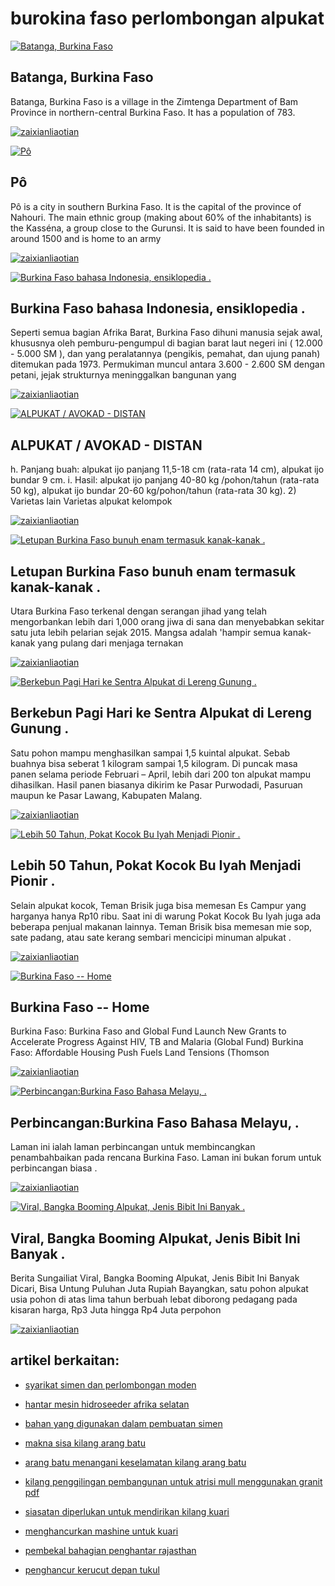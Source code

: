 # burokina faso perlombongan alpukat
<a href="https://mnn.zoosnet.net/LR/Chatpre.aspx?id=MNN94995150&p=https://topgrinding.com/" target="_blank">![Batanga, Burkina Faso](https://github.com/technlg/images/blob/main/46.jpg)</a>
## Batanga, Burkina Faso
Batanga, Burkina Faso is a village in the Zimtenga Department of Bam Province in northern-central Burkina Faso. It has a population of 783.
<a href="https://mnn.zoosnet.net/LR/Chatpre.aspx?id=MNN94995150&p=https://topgrinding.com/" target="_blank"><img src="https://github.com/technlg/images/raw/main/chat11.jpg" alt="zaixianliaotian"/></a><a href="//whatsapp.shibangsoft.com/WhatsApp.php" ><img src="https://github.com/technlg/images/raw/main/chat11.png" alt=""></a>
<a href="https://mnn.zoosnet.net/LR/Chatpre.aspx?id=MNN94995150&p=https://topgrinding.com/" target="_blank">![Pô](https://github.com/technlg/images/blob/main/36.jpg)</a>
## Pô
Pô is a city in southern Burkina Faso. It is the capital of the province of Nahouri. The main ethnic group (making about 60% of the inhabitants) is the Kasséna, a group close to the Gurunsi. It is said to have been founded in around 1500 and is home to an army
<a href="https://mnn.zoosnet.net/LR/Chatpre.aspx?id=MNN94995150&p=https://topgrinding.com/" target="_blank"><img src="https://github.com/technlg/images/raw/main/chat11.jpg" alt="zaixianliaotian"/></a><a href="//whatsapp.shibangsoft.com/WhatsApp.php" ><img src="https://github.com/technlg/images/raw/main/chat11.png" alt=""></a>
<a href="https://mnn.zoosnet.net/LR/Chatpre.aspx?id=MNN94995150&p=https://topgrinding.com/" target="_blank">![Burkina Faso bahasa Indonesia, ensiklopedia .](https://github.com/technlg/images/blob/main/8.jpg)</a>
## Burkina Faso bahasa Indonesia, ensiklopedia .
Seperti semua bagian Afrika Barat, Burkina Faso dihuni manusia sejak awal, khususnya oleh pemburu-pengumpul di bagian barat laut negeri ini ( 12.000 - 5.000 SM ), dan yang peralatannya (pengikis, pemahat, dan ujung panah) ditemukan pada 1973. Permukiman muncul antara 3.600 - 2.600 SM dengan petani, jejak strukturnya meninggalkan bangunan yang 
<a href="https://mnn.zoosnet.net/LR/Chatpre.aspx?id=MNN94995150&p=https://topgrinding.com/" target="_blank"><img src="https://github.com/technlg/images/raw/main/chat11.jpg" alt="zaixianliaotian"/></a><a href="//whatsapp.shibangsoft.com/WhatsApp.php" ><img src="https://github.com/technlg/images/raw/main/chat11.png" alt=""></a>
<a href="https://mnn.zoosnet.net/LR/Chatpre.aspx?id=MNN94995150&p=https://topgrinding.com/" target="_blank">![ALPUKAT / AVOKAD - DISTAN](https://github.com/technlg/images/blob/main/62.jpg)</a>
## ALPUKAT / AVOKAD - DISTAN
h. Panjang buah: alpukat ijo panjang 11,5-18 cm (rata-rata 14 cm), alpukat ijo bundar 9 cm. i. Hasil: alpukat ijo panjang 40-80 kg /pohon/tahun (rata-rata 50 kg), alpukat ijo bundar 20-60 kg/pohon/tahun (rata-rata 30 kg). 2) Varietas lain Varietas alpukat kelompok
<a href="https://mnn.zoosnet.net/LR/Chatpre.aspx?id=MNN94995150&p=https://topgrinding.com/" target="_blank"><img src="https://github.com/technlg/images/raw/main/chat11.jpg" alt="zaixianliaotian"/></a><a href="//whatsapp.shibangsoft.com/WhatsApp.php" ><img src="https://github.com/technlg/images/raw/main/chat11.png" alt=""></a>
<a href="https://mnn.zoosnet.net/LR/Chatpre.aspx?id=MNN94995150&p=https://topgrinding.com/" target="_blank">![Letupan Burkina Faso bunuh enam termasuk kanak-kanak .](https://github.com/technlg/images/blob/main/25.jpg)</a>
## Letupan Burkina Faso bunuh enam termasuk kanak-kanak .
Utara Burkina Faso terkenal dengan serangan jihad yang telah mengorbankan lebih dari 1,000 orang jiwa di sana dan menyebabkan sekitar satu juta lebih pelarian sejak 2015. Mangsa adalah 'hampir semua kanak-kanak yang pulang dari menjaga ternakan
<a href="https://mnn.zoosnet.net/LR/Chatpre.aspx?id=MNN94995150&p=https://topgrinding.com/" target="_blank"><img src="https://github.com/technlg/images/raw/main/chat11.jpg" alt="zaixianliaotian"/></a><a href="//whatsapp.shibangsoft.com/WhatsApp.php" ><img src="https://github.com/technlg/images/raw/main/chat11.png" alt=""></a>
<a href="https://mnn.zoosnet.net/LR/Chatpre.aspx?id=MNN94995150&p=https://topgrinding.com/" target="_blank">![Berkebun Pagi Hari ke Sentra Alpukat di Lereng Gunung .](https://github.com/technlg/images/blob/main/4.jpg)</a>
## Berkebun Pagi Hari ke Sentra Alpukat di Lereng Gunung .
Satu pohon mampu menghasilkan sampai 1,5 kuintal alpukat. Sebab buahnya bisa seberat 1 kilogram sampai 1,5 kilogram. Di puncak masa panen selama periode Februari – April, lebih dari 200 ton alpukat mampu dihasilkan. Hasil panen biasanya dikirim ke Pasar Purwodadi, Pasuruan maupun ke Pasar Lawang, Kabupaten Malang.
<a href="https://mnn.zoosnet.net/LR/Chatpre.aspx?id=MNN94995150&p=https://topgrinding.com/" target="_blank"><img src="https://github.com/technlg/images/raw/main/chat11.jpg" alt="zaixianliaotian"/></a><a href="//whatsapp.shibangsoft.com/WhatsApp.php" ><img src="https://github.com/technlg/images/raw/main/chat11.png" alt=""></a>
<a href="https://mnn.zoosnet.net/LR/Chatpre.aspx?id=MNN94995150&p=https://topgrinding.com/" target="_blank">![Lebih 50 Tahun, Pokat Kocok Bu Iyah Menjadi Pionir .](https://github.com/technlg/images/blob/main/25.jpg)</a>
## Lebih 50 Tahun, Pokat Kocok Bu Iyah Menjadi Pionir .
Selain alpukat kocok, Teman Brisik juga bisa memesan Es Campur yang harganya hanya Rp10 ribu. Saat ini di warung Pokat Kocok Bu Iyah juga ada beberapa penjual makanan lainnya. Teman Brisik bisa memesan mie sop, sate padang, atau sate kerang sembari mencicipi minuman alpukat .
<a href="https://mnn.zoosnet.net/LR/Chatpre.aspx?id=MNN94995150&p=https://topgrinding.com/" target="_blank"><img src="https://github.com/technlg/images/raw/main/chat11.jpg" alt="zaixianliaotian"/></a><a href="//whatsapp.shibangsoft.com/WhatsApp.php" ><img src="https://github.com/technlg/images/raw/main/chat11.png" alt=""></a>
<a href="https://mnn.zoosnet.net/LR/Chatpre.aspx?id=MNN94995150&p=https://topgrinding.com/" target="_blank">![Burkina Faso -- Home](https://github.com/technlg/images/blob/main/42.jpg)</a>
## Burkina Faso -- Home
Burkina Faso: Burkina Faso and Global Fund Launch New Grants to Accelerate Progress Against HIV, TB and Malaria (Global Fund) Burkina Faso: Affordable Housing Push Fuels Land Tensions (Thomson 
<a href="https://mnn.zoosnet.net/LR/Chatpre.aspx?id=MNN94995150&p=https://topgrinding.com/" target="_blank"><img src="https://github.com/technlg/images/raw/main/chat11.jpg" alt="zaixianliaotian"/></a><a href="//whatsapp.shibangsoft.com/WhatsApp.php" ><img src="https://github.com/technlg/images/raw/main/chat11.png" alt=""></a>
<a href="https://mnn.zoosnet.net/LR/Chatpre.aspx?id=MNN94995150&p=https://topgrinding.com/" target="_blank">![Perbincangan:Burkina Faso Bahasa Melayu, .](https://github.com/technlg/images/blob/main/44.jpg)</a>
## Perbincangan:Burkina Faso Bahasa Melayu, .
Laman ini ialah laman perbincangan untuk membincangkan penambahbaikan pada rencana Burkina Faso. Laman ini bukan forum untuk perbincangan biasa .
<a href="https://mnn.zoosnet.net/LR/Chatpre.aspx?id=MNN94995150&p=https://topgrinding.com/" target="_blank"><img src="https://github.com/technlg/images/raw/main/chat11.jpg" alt="zaixianliaotian"/></a><a href="//whatsapp.shibangsoft.com/WhatsApp.php" ><img src="https://github.com/technlg/images/raw/main/chat11.png" alt=""></a>
<a href="https://mnn.zoosnet.net/LR/Chatpre.aspx?id=MNN94995150&p=https://topgrinding.com/" target="_blank">![Viral, Bangka Booming Alpukat, Jenis Bibit Ini Banyak .](https://github.com/technlg/images/blob/main/1.jpg)</a>
## Viral, Bangka Booming Alpukat, Jenis Bibit Ini Banyak .
Berita Sungailiat Viral, Bangka Booming Alpukat, Jenis Bibit Ini Banyak Dicari, Bisa Untung Puluhan Juta Rupiah Bayangkan, satu pohon alpukat usia pohon di atas lima tahun berbuah lebat diborong pedagang pada kisaran harga, Rp3 Juta hingga Rp4 Juta perpohon
<a href="https://mnn.zoosnet.net/LR/Chatpre.aspx?id=MNN94995150&p=https://topgrinding.com/" target="_blank"><img src="https://github.com/technlg/images/raw/main/chat11.jpg" alt="zaixianliaotian"/></a><a href="//whatsapp.shibangsoft.com/WhatsApp.php" ><img src="https://github.com/technlg/images/raw/main/chat11.png" alt=""></a>
## artikel berkaitan:
* [syarikat simen dan perlombongan moden](syarikat%20simen%20dan%20perlombongan%20moden.md)
* [hantar mesin hidroseeder afrika selatan](hantar%20mesin%20hidroseeder%20afrika%20selatan.md)
* [bahan yang digunakan dalam pembuatan simen](bahan%20yang%20digunakan%20dalam%20pembuatan%20simen.md)
* [makna sisa kilang arang batu](makna%20sisa%20kilang%20arang%20batu.md)
* [arang batu menangani keselamatan kilang arang batu](arang%20batu%20menangani%20keselamatan%20kilang%20arang%20batu.md)
* [kilang penggilingan pembangunan untuk atrisi mull menggunakan granit pdf](kilang%20penggilingan%20pembangunan%20untuk%20atrisi%20mull%20menggunakan%20granit%20pdf.md)
* [siasatan diperlukan untuk mendirikan kilang kuari](siasatan%20diperlukan%20untuk%20mendirikan%20kilang%20kuari.md)
* [menghancurkan mashine untuk kuari](menghancurkan%20mashine%20untuk%20kuari.md)
* [pembekal bahagian penghantar rajasthan](pembekal%20bahagian%20penghantar%20rajasthan.md)
* [penghancur kerucut depan tukul](penghancur%20kerucut%20depan%20tukul.md)
